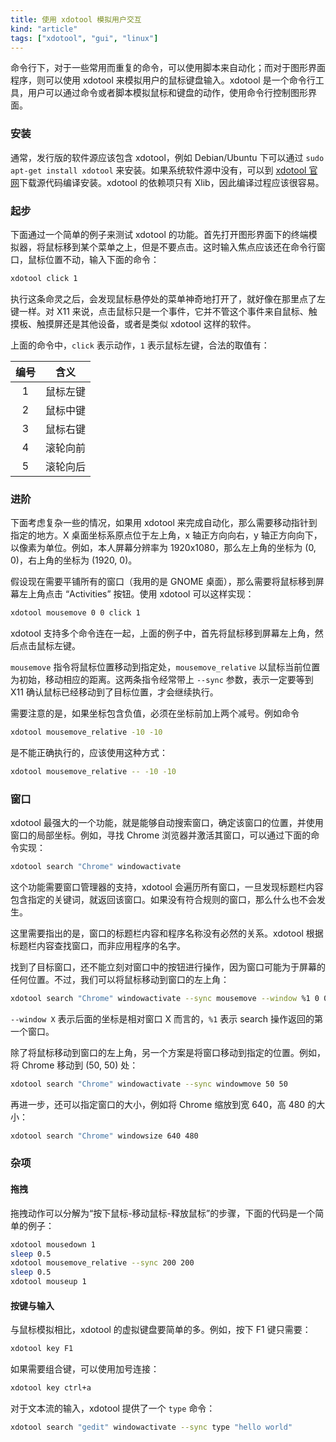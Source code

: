 ```yaml
---
title: 使用 xdotool 模拟用户交互
kind: "article"
tags: ["xdotool", "gui", "linux"]
---
```


命令行下，对于一些常用而重复的命令，可以使用脚本来自动化；而对于图形界面程序，则可以使用 xdotool 来模拟用户的鼠标键盘输入。xdotool 是一个命令行工具，用户可以通过命令或者脚本模拟鼠标和键盘的动作，使用命令行控制图形界面。

### 安装

通常，发行版的软件源应该包含 xdotool，例如 Debian/Ubuntu 下可以通过 `sudo apt-get install xdotool` 来安装。如果系统软件源中没有，可以到 [xdotool 官网](http://www.semicomplete.com/projects/xdotool/)下载源代码编译安装。xdotool 的依赖项只有 Xlib，因此编译过程应该很容易。

### 起步

下面通过一个简单的例子来测试 xdotool 的功能。首先打开图形界面下的终端模拟器，将鼠标移到某个菜单之上，但是不要点击。这时输入焦点应该还在命令行窗口，鼠标位置不动，输入下面的命令：

``` bash
xdotool click 1
```

执行这条命灵之后，会发现鼠标悬停处的菜单神奇地打开了，就好像在那里点了左键一样。对 X11 来说，点击鼠标只是一个事件，它并不管这个事件来自鼠标、触摸板、触摸屏还是其他设备，或者是类似 xdotool 这样的软件。

上面的命令中，`click` 表示动作，`1` 表示鼠标左键，合法的取值有：

| 编号 |   含义   |
|:----:|:--------:|
|  1   | 鼠标左键 |
|  2   | 鼠标中键 |
|  3   | 鼠标右键 |
|  4   | 滚轮向前 |
|  5   | 滚轮向后 |

### 进阶

下面考虑复杂一些的情况，如果用 xdotool 来完成自动化，那么需要移动指针到指定的地方。X 桌面坐标系原点位于左上角，x 轴正方向向右，y 轴正方向向下，以像素为单位。例如，本人屏幕分辨率为 1920x1080，那么左上角的坐标为 (0, 0)，右上角的坐标为 (1920, 0)。

假设现在需要平铺所有的窗口（我用的是 GNOME 桌面），那么需要将鼠标移到屏幕左上角点击 “Activities” 按钮。使用 xdotool 可以这样实现：

``` bash
xdotool mousemove 0 0 click 1
```

xdotool 支持多个命令连在一起，上面的例子中，首先将鼠标移到屏幕左上角，然后点击鼠标左键。

`mousemove` 指令将鼠标位置移动到指定处，`mousemove_relative` 以鼠标当前位置为初始，移动相应的距离。这两条指令经常带上 `--sync` 参数，表示一定要等到 X11 确认鼠标已经移动到了目标位置，才会继续执行。

需要注意的是，如果坐标包含负值，必须在坐标前加上两个减号。例如命令

``` bash
xdotool mousemove_relative -10 -10
```

是不能正确执行的，应该使用这种方式：

``` bash
xdotool mousemove_relative -- -10 -10
```

### 窗口

xdotool 最强大的一个功能，就是能够自动搜索窗口，确定该窗口的位置，并使用窗口的局部坐标。例如，寻找 Chrome 浏览器并激活其窗口，可以通过下面的命令实现：

``` bash
xdotool search "Chrome" windowactivate
```

这个功能需要窗口管理器的支持，xdotool 会遍历所有窗口，一旦发现标题栏内容包含指定的关键词，就返回该窗口。如果没有符合规则的窗口，那么什么也不会发生。

这里需要指出的是，窗口的标题栏内容和程序名称没有必然的关系。xdotool 根据标题栏内容查找窗口，而非应用程序的名字。

找到了目标窗口，还不能立刻对窗口中的按钮进行操作，因为窗口可能为于屏幕的任何位置。不过，我们可以将鼠标移动到窗口的左上角：

``` bash
xdotool search "Chrome" windowactivate --sync mousemove --window %1 0 0
```

`--window X` 表示后面的坐标是相对窗口 X 而言的，`%1` 表示 search 操作返回的第一个窗口。

除了将鼠标移动到窗口的左上角，另一个方案是将窗口移动到指定的位置。例如，将 Chrome 移动到 (50, 50) 处：

``` bash
xdotool search "Chrome" windowactivate --sync windowmove 50 50
```

再进一步，还可以指定窗口的大小，例如将 Chrome 缩放到宽 640，高 480 的大小：

``` bash
xdotool search "Chrome" windowsize 640 480
```

### 杂项

#### 拖拽

拖拽动作可以分解为“按下鼠标-移动鼠标-释放鼠标”的步骤，下面的代码是一个简单的例子：

``` bash
xdotool mousedown 1
sleep 0.5
xdotool mousemove_relative --sync 200 200
sleep 0.5
xdotool mouseup 1
```

#### 按键与输入

与鼠标模拟相比，xdotool 的虚拟键盘要简单的多。例如，按下 F1 键只需要：

``` bash
xdotool key F1
```

如果需要组合键，可以使用加号连接：

``` bash
xdotool key ctrl+a
```

对于文本流的输入，xdotool 提供了一个 `type` 命令：

``` bash
xdotool search "gedit" windowactivate --sync type "hello world"
```
